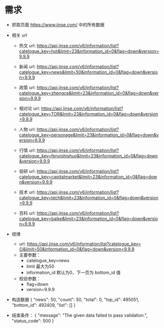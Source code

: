 # 需求

* 抓取页面 https://www.jinse.com/ 中的所有数据

* 相关 url
    * 热文 url: https://api.jinse.com/v6/information/list?catelogue_key=hot&limit=23&information_id=0&flag=down&version=9.9.9

    * 新闻 url: https://api.jinse.com/v6/information/list?catelogue_key=news&limit=50&information_id=0&flag=down&version=9.9.9
    
    * 政策 url: https://api.jinse.com/v6/information/list?catelogue_key=zhengce&limit=23&information_id=0&flag=down&version=9.9.9
    
    * 相对论 url: https://api.jinse.com/v6/information/list?catelogue_key=TOR&limit=23&information_id=0&flag=down&version=9.9.9
    
    * 人物 url: https://api.jinse.com/v6/information/list?catelogue_key=personage&limit=23&information_id=0&flag=down&version=9.9.9
    
    * 行情 url: https://api.jinse.com/v6/information/list?catelogue_key=fenxishishuo&limit=23&information_id=0&flag=down&version=9.9.9
    
    * 投研 url: https://api.jinse.com/v6/information/list?catelogue_key=capitalmarket&limit=23&information_id=0&flag=down&version=9.9.9
    
    * 技术 url: https://api.jinse.com/v6/information/list?catelogue_key=tech&limit=23&information_id=0&flag=down&version=9.9.9
    
    * 百科 url: https://api.jinse.com/v6/information/list?catelogue_key=baike&limit=23&information_id=0&flag=down&version=9.9.9

* 规律
    * url: https://api.jinse.com/v6/information/list?catelogue_key={}&limit=50&information_id=0&flag=down&version=9.9.9
    * 主要参数：
        * catelogue_key=news
        * limit 最大为50
        * information_id 默认为0，下一页为 bottom_id 值
    * 校验参数：
        * flag=down
        * version=9.9.9

* 构造数据
{
    "news": 50,
    "count": 50,
    "total": 0,
    "top_id": 495051,
    "bottom_id": 492409,
    "list": []
}

* 结束条件：
{
    "message": "The given data failed to pass validation.",
    "status_code": 500
}